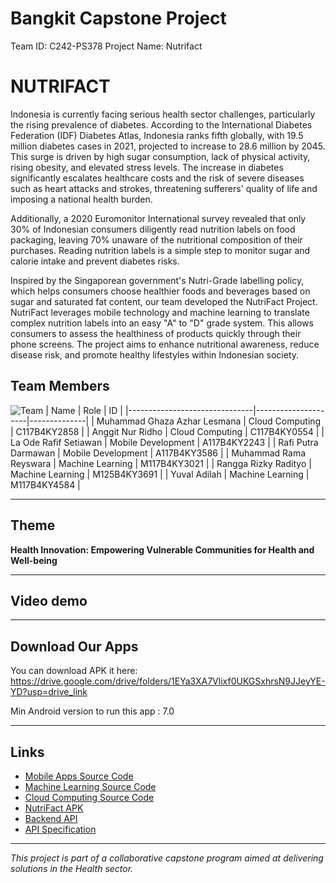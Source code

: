 # Bangkit Capstone Project
Team ID: C242-PS378 
Project Name: Nutrifact
  
# NUTRIFACT 
Indonesia is currently facing serious health sector challenges, particularly the rising prevalence of diabetes. According to the International Diabetes Federation (IDF) Diabetes Atlas, Indonesia ranks fifth globally, with 19.5 million diabetes cases in 2021, projected to increase to 28.6 million by 2045. This surge is driven by high sugar consumption, lack of physical activity, rising obesity, and elevated stress levels. The increase in diabetes significantly escalates healthcare costs and the risk of severe diseases such as heart attacks and strokes, threatening sufferers' quality of life and imposing a national health burden.

Additionally, a 2020 Euromonitor International survey revealed that only 30% of Indonesian consumers diligently read nutrition labels on food packaging, leaving 70% unaware of the nutritional composition of their purchases. Reading nutrition labels is a simple step to monitor sugar and calorie intake and prevent diabetes risks.

Inspired by the Singaporean government's Nutri-Grade labelling policy, which helps consumers choose healthier foods and beverages based on sugar and saturated fat content, our team developed the NutriFact Project. NutriFact leverages mobile technology and machine learning to translate complex nutrition labels into an easy "A" to "D" grade system. This allows consumers to assess the healthiness of products quickly through their phone screens. The project aims to enhance nutritional awareness, reduce disease risk, and promote healthy lifestyles within Indonesian society.

## Team Members
![Team](https://ik.imagekit.io/ipjeggjxz/Screenshot%202024-12-12%20194525.png?updatedAt=1734007763101)
| Name                          | Role                | ID           |
|-------------------------------|---------------------|--------------|
| Muhammad Ghaza Azhar Lesmana  | Cloud Computing     | C117B4KY2858 |
| Anggit Nur Ridho              | Cloud Computing     | C117B4KY0554 |
| La Ode Rafif Setiawan         | Mobile Development  | A117B4KY2243 |
| Rafi Putra Darmawan           | Mobile Development  | A117B4KY3586 |
| Muhammad Rama Reyswara        | Machine Learning    | M117B4KY3021 |
| Rangga Rizky Radityo          | Machine Learning    | M125B4KY3691 |
| Yuval Adilah                  | Machine Learning    | M117B4KY4584 |

---

## Theme
**Health Innovation: Empowering Vulnerable Communities for Health and Well-being**

---

## Video demo

---

## Download Our Apps
You can download APK it here: https://drive.google.com/drive/folders/1EYa3XA7Vlixf0UKGSxhrsN9JJeyYE-YD?usp=drive_link

Min Android version to run this app : 7.0 

---

## Links
- [Mobile Apps Source Code](https://github.com/NUTRIFACT-TEAM/nutrifact-mobile)
- [Machine Learning Source Code](https://github.com/NUTRIFACT-TEAM/nutrifact-Model-ML.git)
- [Cloud Computing Source Code](https://github.com/NUTRIFACT-TEAM/nutrifact-backend-main.git)
- [NutriFact APK](https://drive.google.com/drive/u/1/folders/1EYa3XA7Vlixf0UKGSxhrsN9JJeyYE-YD)
- [Backend API](https://github.com/nuridho-anggit/nutrifact-backend)
- [API Specification](https://docs.google.com/document/d/1aKdYcVrCo2xBdju2tz53mcMDVIKDKABkL18G7khfXVk/edit?tab=t.0#heading=h.r1sstj5e4ipr)

---

*This project is part of a collaborative capstone program aimed at delivering solutions in the Health sector.*
